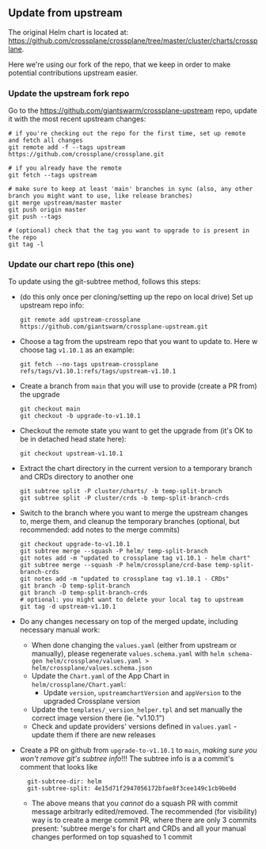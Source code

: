 ## Update from upstream


The original Helm chart is located at: https://github.com/crossplane/crossplane/tree/master/cluster/charts/crossplane.

Here we're using our fork of the repo, that we keep in order to make potential contributions upstream easier.

### Update the upstream fork repo

Go to the <https://github.com/giantswarm/crossplane-upstream> repo, update it with the most recent upstream changes:
```
# if you're checking out the repo for the first time, set up remote and fetch all changes
git remote add -f --tags upstream https://github.com/crossplane/crossplane.git

# if you already have the remote
git fetch --tags upstream

# make sure to keep at least 'main' branches in sync (also, any other branch you might want to use, like release branches)
git merge upstream/master master
git push origin master
git push --tags

# (optional) check that the tag you want to upgrade to is present in the repo
git tag -l
```

### Update our chart repo (this one)

To update using the git-subtree method, follows this steps:

- (do this only once per cloning/setting up the repo on local drive) Set up upstream repo info:
  ```
  git remote add upstream-crossplane https://github.com/giantswarm/crossplane-upstream.git
  ```
- Choose a tag from the upstream repo that you want to update to. Here w choose tag `v1.10.1` as an example:
  ```
  git fetch --no-tags upstream-crossplane refs/tags/v1.10.1:refs/tags/upstream-v1.10.1
  ```
- Create a branch from `main` that you will use to provide (create a PR from) the upgrade
  ```
  git checkout main
  git checkout -b upgrade-to-v1.10.1
  ```
- Checkout the remote state you want to get the upgrade from (it's OK to be in detached head state here):
  ```
  git checkout upstream-v1.10.1
  ```
- Extract the chart directory in the current version to a temporary branch and CRDs directory to another one
  ```
  git subtree split -P cluster/charts/ -b temp-split-branch
  git subtree split -P cluster/crds -b temp-split-branch-crds
  ```
- Switch to the branch where you want to merge the upstream changes to, merge them, and cleanup the temporary branches (optional, but recommended: add notes to the merge commits)
  ```
  git checkout upgrade-to-v1.10.1
  git subtree merge --squash -P helm/ temp-split-branch
  git notes add -m "updated to crossplane tag v1.10.1 - helm chart"
  git subtree merge --squash -P helm/crossplane/crd-base temp-split-branch-crds
  git notes add -m "updated to crossplane tag v1.10.1 - CRDs"
  git branch -D temp-split-branch
  git branch -D temp-split-branch-crds
  # optional: you might want to delete your local tag to upstream
  git tag -d upstream-v1.10.1
  ```
- Do any changes necessary on top of the merged update, including necessary manual work:
  - When done changing the `values.yaml` (either from upstream or manually), please regenerate `values.schema.yaml`
  with `helm schema-gen helm/crossplane/values.yaml > helm/crossplane/values.schema.json`
  - Update the `Chart.yaml` of the App Chart in `helm/crossplane/Chart.yaml`:
    - Update `version`, `upstreamchartVersion` and `appVersion` to the upgraded Crossplane version
  - Update the `templates/_version_helper.tpl` and set manually the correct image version there (ie. "v1.10.1")
  - Check and update providers' versions defined in `values.yaml` - update them if there are new releases

- Create a PR on github from `upgrade-to-v1.10.1` to `main`, *making sure you won't remove git's subtree info*!!! The subtree info is a a commit's comment that looks like
  ```
    git-subtree-dir: helm
    git-subtree-split: 4e15d71f2947056172bfae8f3cee149c1cb9be0d
  ```
  - The above means that you *cannot* do a squash PR with commit message arbitrarly edited/removed. The recommended (for visibility) way
  is to create a merge commit PR, where there are only 3 commits present: 'subtree merge's for chart and CRDs and all your
  manual changes performed on top squashed to 1 commit
